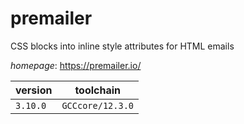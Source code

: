 # premailer

CSS blocks into inline style attributes for HTML emails

*homepage*: <https://premailer.io/>

version | toolchain
--------|----------
``3.10.0`` | ``GCCcore/12.3.0``
